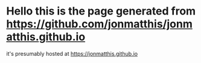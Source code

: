 # Hello this is the page generated from https://github.com/jonmatthis/jonmatthis.github.io

it's presumably hosted at https://jonmatthis.github.io  
